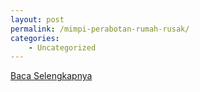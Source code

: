 ```yaml
---
layout: post
permalink: /mimpi-perabotan-rumah-rusak/
categories:
    - Uncategorized
---
```


[Baca Selengkapnya](/08)